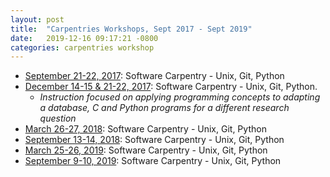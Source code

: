 ```yaml
---
layout: post
title:  "Carpentries Workshops, Sept 2017 - Sept 2019"
date:   2019-12-16 09:17:21 -0800
categories: carpentries workshop
---
```

+ [September 21-22, 2017](https://ucrlibrary.github.io/2017-09-21-ucr/): Software Carpentry - 
Unix, Git, Python
+ [December 14-15 & 21-22, 2017](https://ucrlibrary.github.io/2017-12-14-ucr/): Software Carpentry - 
Unix, Git, Python.
    + _Instruction focused on applying programming concepts to adapting a database, C and Python 
    programs for a different research question_ 
+ [March 26-27, 2018](https://ucrlibrary.github.io/2018-03-26-ucr/): Software Carpentry - 
Unix, Git, Python
+ [September 13-14, 2018](https://ucrlibrary.github.io/2018-09-13-ucr/): Software Carpentry - 
Unix, Git, Python
+ [March 25-26, 2019](https://ucrlibrary.github.io/2019-03-25-ucr/): Software Carpentry - 
Unix, Git, Python
+ [September 9-10, 2019](https://ucrlibrary.github.io/2019-09-09-ucr/): Software Carpentry - 
Unix, Git, Python